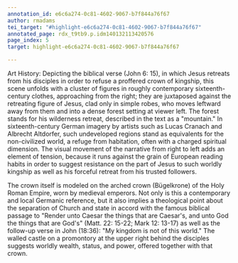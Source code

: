 ```yaml
---
annotation_id: e6c6a274-0c81-4602-9067-b7f844a76f67
author: rmadams
tei_target: "#highlight-e6c6a274-0c81-4602-9067-b7f844a76f67"
annotated_page: rdx_t9tb9.p.idm140132113420576
page_index: 5
target: highlight-e6c6a274-0c81-4602-9067-b7f844a76f67

---
```

Art History: Depicting the biblical verse (John 6: 15), in which Jesus retreats from his disciples in order to refuse a proffered crown of kingship, this scene unfolds with a cluster of  figures in roughly contemporary sixteenth-century clothes, approaching from the right; they are juxtaposed against the retreating figure of Jesus, clad only in simple robes, who moves leftward away from them and into a dense forest setting at viewer left.  The forest stands for his wilderness retreat, described in the text as a "mountain." In sixteenth-century German imagery by artists such as Lucas Cranach and Albrecht Altdorfer, such undeveloped regions stand as equivalents for the non-civilized world, a refuge from habitation, often with a charged spiritual dimension.   The visual movement of the narrative from right to left adds an element of tension, because it runs against the grain of European reading habits in order to suggest resistance on the part of Jesus to such worldly kingship as well as his forceful retreat from his trusted followers.

The crown itself is modeled on the arched crown (Bügelkrone) of the Holy Roman Empire, worn by medieval emperors.   Not only is this a contemporary and local Germanic reference, but it also implies a theological point about the separation of Church and state in accord with the famous biblical passage to "Render unto Caesar the things that are Caesar's, and unto God the things that are God's" (Matt. 22: 15-22; Mark 12: 13-17) as well as the follow-up verse in John (18:36): "My kingdom is not of this world."  The walled castle on a promontory at the upper right behind the disciples suggests worldly wealth, status, and power, offered together with that crown.

